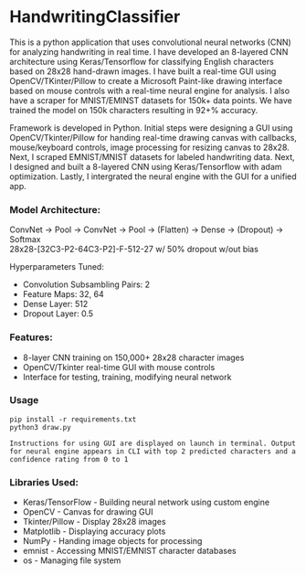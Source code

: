 # HandwritingClassifier

This is a python application that uses convolutional neural networks (CNN) for analyzing handwriting in real time.
I have developed an 8-layered CNN architecture using Keras/Tensorflow for classifying English characters based on 28x28 hand-drawn images. I have built a real-time GUI using OpenCV/TKinter/Pillow to create a Microsoft Paint-like drawing interface based on mouse controls with a real-time neural engine for analysis. I also have a scraper for MNIST/EMINST datasets for 150k+ data points. We have trained the model on 150k characters resulting in 92+% accuracy.

Framework is developed in Python. Initial steps were designing a GUI using OpenCV/Tkinter/Pillow for handing real-time drawing canvas with callbacks, mouse/keyboard controls, image processing for resizing canvas to 28x28. Next, I scraped EMNIST/MNIST datasets for labeled handwriting data. Next, I designed and built a 8-layered CNN using Keras/Tensorflow with adam optimization. Lastly, I intergrated the neural engine with the GUI for a unified app.

### Model Architecture:  
ConvNet -> Pool -> ConvNet -> Pool -> (Flatten) -> Dense -> (Dropout) -> Softmax  
28x28-[32C3-P2-64C3-P2]-F-512-27 w/ 50% dropout w/out bias

Hyperparameters Tuned:
- Convolution Subsambling Pairs: 2
- Feature Maps: 32, 64
- Dense Layer: 512
- Dropout Layer: 0.5

### Features:
- 8-layer CNN training on 150,000+ 28x28 character images
- OpenCV/Tkinter real-time GUI with mouse controls
- Interface for testing, training, modifying neural network

### Usage
    pip install -r requirements.txt
    python3 draw.py
    
    Instructions for using GUI are displayed on launch in terminal. Output for neural engine appears in CLI with top 2 predicted characters and a confidence rating from 0 to 1

    
### Libraries Used:
- Keras/TensorFlow - Building neural network using custom engine
- OpenCV - Canvas for drawing GUI
- Tkinter/Pillow - Display 28x28 images
- Matplotlib - Displaying accuracy plots
- NumPy - Handing image objects for processing
- emnist - Accessing MNIST/EMNIST character databases
- os - Managing file system



